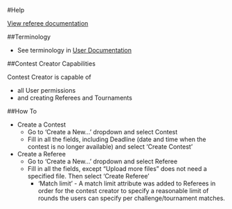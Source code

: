 #Help

[View referee documentation](creator/referee)


##Terminology

* See terminology in [User Documentation](/help/user)


##Contest Creator Capabilities

Contest Creator is capable of 

* all User permissions
* and creating Referees and Tournaments

##How To

* Create a Contest
	* Go to ‘Create a New…’ dropdown and select Contest
	* Fill in all the fields, including Deadline (date and time when the contest is no longer available) and select ‘Create Contest’
* Create a Referee
	* Go to ‘Create a New…’ dropdown and select Referee
	* Fill in all the fields, except “Upload more files” does not need a specified file. Then select ‘Create Referee’
		* ‘Match limit’ -  A match limit attribute was added to Referees in order for the contest creator to specify a reasonable limit of rounds the users can specify per challenge/tournament matches.

